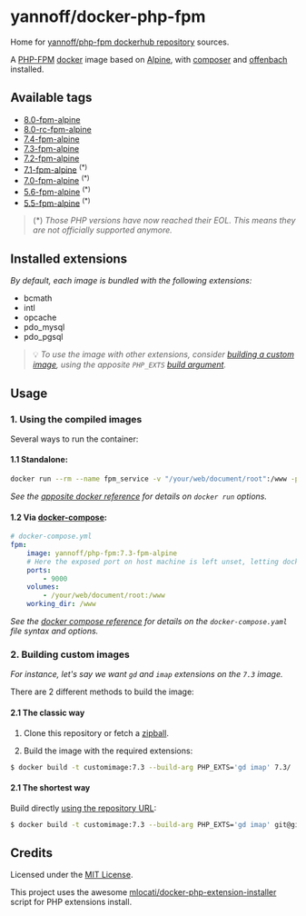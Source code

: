 # yannoff/docker-php-fpm

Home for [yannoff/php-fpm dockerhub repository](https://hub.docker.com/repository/docker/yannoff/php-fpm "dockerhub") sources.

A [PHP-FPM](http://php.net/manual/fr/install.fpm.php "PHP FastCGI Process Manager") [docker](https://www.docker.com/ "docker") image based on [Alpine](https://alpinelinux.org/ "Alpine Linux"), with [composer](https://getcomposer.org/ "composer") and [offenbach](https://github.com/yannoff/offenbach) installed.

## Available tags

- [8.0-fpm-alpine](https://github.com/yannoff/docker-php-fpm/blob/master/8.0/Dockerfile)
- [8.0-rc-fpm-alpine](https://github.com/yannoff/docker-php-fpm/blob/master/8.0-rc/Dockerfile)
- [7.4-fpm-alpine](https://github.com/yannoff/docker-php-fpm/blob/master/7.4/Dockerfile)
- [7.3-fpm-alpine](https://github.com/yannoff/docker-php-fpm/blob/master/7.3/Dockerfile)
- [7.2-fpm-alpine](https://github.com/yannoff/docker-php-fpm/blob/master/7.2/Dockerfile)
- [7.1-fpm-alpine](https://github.com/yannoff/docker-php-fpm/blob/master/7.1/Dockerfile) <sup>(*)</sup>
- [7.0-fpm-alpine](https://github.com/yannoff/docker-php-fpm/blob/master/7.0/Dockerfile) <sup>(*)</sup>
- [5.6-fpm-alpine](https://github.com/yannoff/docker-php-fpm/blob/master/5.6/Dockerfile) <sup>(*)</sup>
- [5.5-fpm-alpine](https://github.com/yannoff/docker-php-fpm/blob/master/5.5/Dockerfile) <sup>(*)</sup>

> (*) _Those PHP versions have now reached their EOL. This means they are not officially supported anymore._

## Installed extensions

_By default, each image is bundled with the following extensions:_

- bcmath
- intl
- opcache
- pdo_mysql
- pdo_pgsql


> :bulb: _To use the image with other extensions, consider [building a custom image](https://github.com/yannoff/docker-php-fpm/#2-building-custom-images), using the apposite `PHP_EXTS` [build argument](https://docs.docker.com/engine/reference/commandline/build/#set-build-time-variables---build-arg)._

## Usage

### 1. Using the compiled images

Several ways to run the container:

#### 1.1 Standalone:


```bash
docker run --rm --name fpm_service -v "/your/web/document/root":/www -p 9000:9001 -w /www yannoff/php-fpm:7.3-fpm_alpine
```

_See the [apposite docker reference](https://docs.docker.com/engine/reference/run/) for details on `docker run` options._


#### 1.2 Via [docker-compose](https://github.com/docker/compose "Docker Compose Project"):

```yaml
# docker-compose.yml
fpm:
    image: yannoff/php-fpm:7.3-fpm-alpine
    # Here the exposed port on host machine is left unset, letting docker allocate it automatically to a free available port
    ports:
        - 9000
    volumes:
        - /your/web/document/root:/www
    working_dir: /www 

```

_See the [docker compose reference](https://docs.docker.com/compose/compose-file/) for details on the `docker-compose.yaml` file syntax and options._

### 2. Building custom images

_For instance, let's say we want `gd` and `imap` extensions on the `7.3` image._

There are 2 different methods to build the image:


#### 2.1 The classic way

1. Clone this repository or fetch a [zipball](https://github.com/yannoff/docker-php-fpm/archive/master.zip).

2. Build the image with the required extensions:


```bash
$ docker build -t customimage:7.3 --build-arg PHP_EXTS='gd imap' 7.3/
```

#### 2.1 The shortest way

Build directly [using the repository URL](https://docs.docker.com/engine/reference/commandline/build/#git-repositories):

```bash
$ docker build -t customimage:7.3 --build-arg PHP_EXTS='gd imap' git@github.com:yannoff/docker-php-fpm#:7.3/
```


## Credits

Licensed under the [MIT License](https://github.com/yannoff/docker-php-fpm/blob/master/LICENSE).

This project uses the awesome [mlocati/docker-php-extension-installer](https://github.com/mlocati/docker-php-extension-installer) script for PHP extensions install.
